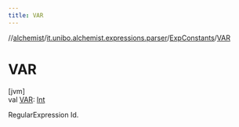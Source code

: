 ```yaml
---
title: VAR
---
```

//[alchemist](../../../index.html)/[it.unibo.alchemist.expressions.parser](../index.html)/[ExpConstants](index.html)/[VAR](-v-a-r.html)



# VAR



[jvm]\
val [VAR](-v-a-r.html): [Int](https://kotlinlang.org/api/latest/jvm/stdlib/kotlin/-int/index.html)



RegularExpression Id.




